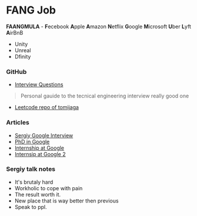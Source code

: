 # FANG Job

**FAANGMULA** - **F**ecebook **A**pple **A**mazon **N**etflix **G**oogle **M**icrosoft **U**ber **L**yft **A**irBnB

- Unity 
- Unreal
- Dfinity

### GitHub

- [Interview Questions](https://github.com/kdn251/interviews)
> Personal gauide to the tecnical engineering interview really good one
- [Leetcode repo of tomijaga](https://github.com/tomijaga/leetcode)

### Articles

- [Sergiy Google Interview](https://dou.ua/lenta/articles/google-interview/)
- [PhD in Google](https://dou.ua/lenta/interviews/research-scientist-from-google/)
- [Internship at Google](https://dou.ua/lenta/articles/internship-in-google-microsoft-sap/)
- [Internsip at Google 2](https://dou.ua/lenta/articles/google-intern/)


### Sergiy talk notes

- It's brutaly hard
- Workholic to cope with pain
- The result worth it.
- New place that is way better then previous
- Speak to ppl.



